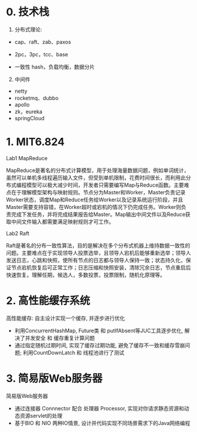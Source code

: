# 0. 技术栈

1. 分布式理论:

- cap、raft、zab、paxos

- 2pc，3pc，tcc、base

- 一致性 hash，负载均衡，数据分片

2. 中间件

- netty
- rocketmq、dubbo
- apollo
- zk，eureka
- springCloud



# 1. MIT6.824

Lab1 MapReduce

MapReduce是著名的分布式计算模型，用于处理海量数据问题，例如单词统计，虽然可以单机多线程遍历输入文件，但受到单机限制，花费时间很长，而利用此分布式编程模型可以极大减少时间，开发者只需要编写Map与Reduce函数。主要难点在于理解模型架构与映射规则。节点分为Master和Worker，Master负责记录Worker状态，调度Map和Reduce任务给Worker以及记录系统运行阶段，并且Master需要支持容错，在Worker超时或宕机的情况下仍完成任务。Worker则负责完成下发任务，并将完成结果报告给Master。Map输出中间文件以及Reduce获取中间文件输入都需要满足映射规则才可工作。



Lab2 Raft

Raft是著名的分布一致性算法，目的是解决在多个分布式机器上维持数据一致性的问题。主要难点在于实现领导人投票选举，且领导人宕机后能够重新选举；领导人发送日志，心跳和快照，使所有节点的日志都与领导人保持一致；状态持久化，保证节点宕机恢复后可正常工作；日志压缩和快照安装，清除冗余日志，节点重启后快速恢复。理解任期，候选人，多数投票，投票限制，随机化原理等。

# 2. 高性能缓存系统

高性能缓存: 自主设计实现一个缓存, 并逐步进行优化

- 利用ConcurrentHashMap, Future类 和 putIfAbsent等JUC工具逐步优化, 解决了并发安全 和 缓存重复计算问题
- 通过指定随机过期时间, 实现了缓存过期功能, 避免了缓存不一致和缓存雪崩问题; 利用CountDownLatch 和 线程池进行了测试

# 3. 简易版Web服务器

简易版Web服务器

- 通过连接器 Connnector 配合 处理器 Processor, 实现对你请求静态资源和动态资源servlet的处理
- 基于BIO 和 NIO 两种IO情景, 设计并代码实现不同场景需求下的Java网络编程




